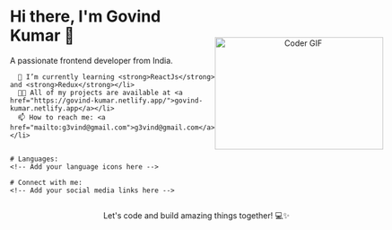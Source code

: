 <div style="display: flex; flex-direction: row; align-items: center; justify-content: center;">
  <!-- Left Half (Text Content) -->
  <div style="flex: 1; text-align: left;">
    <h1>Hi there, I'm Govind Kumar 👋</h1>
    <p>A passionate frontend developer from India.</p>

   
      🌱 I’m currently learning <strong>ReactJs</strong> and <strong>Redux</strong></li>
      👨‍💻 All of my projects are available at <a href="https://govind-kumar.netlify.app/">govind-kumar.netlify.app</a></li>
      📫 How to reach me: <a href="mailto:g3vind@gmail.com">g3vind@gmail.com</a></li>
   

    # Languages:
    <!-- Add your language icons here -->

    # Connect with me:
    <!-- Add your social media links here -->
  </div>

  <!-- Right Half (GIF) -->
  <div style="flex: 1; text-align: center;">
    <img alt="Coder GIF" height="200" width="300" src="https://images.squarespace-cdn.com/content/v1/5769fc401b631bab1addb2ab/1541580611624-TE64QGKRJG8SWAIUS7NS/ke17ZwdGBToddI8pDm48kPoswlzjSVMM-SxOp7CV59BZw-zPPgdn4jUwVcJE1ZvWQUxwkmyExglNqGp0IvTJZamWLI2zvYWH8K3-s_4yszcp2ryTI0HqTOaaUohrI8PI6FXy8c9PWtBlqAVlUS5izpdcIXDZqDYvprRqZ29Pw0o/coding-freak.gif" />
  </div>
</div>

<p align="center">Let's code and build amazing things together! 💻✨</p>
